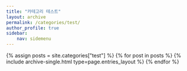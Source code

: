 ```yaml
---
title: "카테고리 테스트"
layout: archive
permalink: /categories/test/
author_profile: true
sidebar:
    nav: sidemenu
---
```


{% assign posts = site.categories["test"] %}
{% for post in posts %} {% include archive-single.html type=page.entries_layout %} 
{% endfor %}
